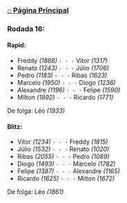 ### [⌂ Página Principal](https://grupo-de-xadrez.github.io/)

### Rodada 16:

#### Rapid:

* Freddy *(1868)* `· - ·` Vitor *(1317)*  
* Renato *(1243)* `· - ·` Júlio *(1706)*  
* Pedro *(1183)* `· - ·` Ribas *(1623)*  
* Marcelo *(1950)* `· - ·` Diogo *(1236)*  
* Alexandre *(1196)* `· - ·` Felipe *(1590)*  
* Milton *(1892)* `· - ·` Ricardo *(1771)*  

De folga: Léo *(1933)*

#### Blitz:

* Vitor *(1234)* `· - ·` Freddy *(1815)*  
* Júlio *(1532)* `· - ·` Renato *(1020)*  
* Ribas *(2055)* `· - ·` Pedro *(1089)*  
* Diogo *(1493)* `· - ·` Marcelo *(1782)*  
* Felipe *(1387)* `· - ·` Alexandre *(1165)*  
* Ricardo *(1625)* `· - ·` Milton *(1672)*  

De folga: Léo *(1861)*

